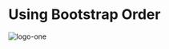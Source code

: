 # Using Bootstrap Order

![logo-one](https://user-images.githubusercontent.com/79155927/151599622-c23f0203-3bbc-4b10-aed9-d57e46f25a0c.png)

